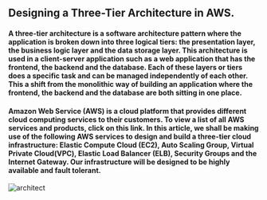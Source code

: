 ## Designing a Three-Tier Architecture in AWS.

#### A three-tier architecture is a software architecture pattern where the application is broken down into three logical tiers: the presentation layer, the business logic layer and the data storage layer. This architecture is used in a client-server application such as a web application that has the frontend, the backend and the database. Each of these layers or tiers does a specific task and can be managed independently of each other. This a shift from the monolithic way of building an application where the frontend, the backend and the database are both sitting in one place.

#### Amazon Web Service (AWS) is a cloud platform that provides different cloud computing services to their customers. To view a list of all AWS services and products, click on this link. In this article, we shall be making use of the following AWS services to design and build a three-tier cloud infrastructure: Elastic Compute Cloud (EC2), Auto Scaling Group, Virtual Private Cloud(VPC), Elastic Load Balancer (ELB), Security Groups and the Internet Gateway. Our infrastructure will be designed to be highly available and fault tolerant.

![architect](/Assignment/problem1_design/design_3_tier.png?raw=true "Architect")
